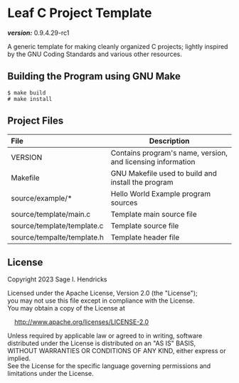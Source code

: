 # Leaf C Project Template

___version:___ 0.9.4.29-rc1

A generic template for making cleanly organized C projects; lightly inspired by the GNU Coding Standards and various other resources.


## Building the Program using GNU Make

```
$ make build
# make install
```

## Project Files

| File | Description |
|:-----|-----------|
| VERSION | Contains program's name, version, and licensing information |
| Makefile | GNU Makefile used to build and install the program |
| source/example/\* | Hello World Example program sources |
| source/template/main.c | Template main source file |
| source/template/template.c | Template source file |
| source/tempalte/template.h | Template header file |


## License

Copyright 2023 Sage I. Hendricks   

Licensed under the Apache License, Version 2.0 (the "License");  
you may not use this file except in compliance with the License.  
You may obtain a copy of the License at  

[//]: # ( add 4 unit "tab" )
&nbsp;&nbsp;&nbsp;&nbsp;<http://www.apache.org/licenses/LICENSE-2.0>  

Unless required by applicable law or agreed to in writing, software  
distributed under the License is distributed on an "AS IS" BASIS,  
WITHOUT WARRANTIES OR CONDITIONS OF ANY KIND, either express or implied.  
See the License for the specific language governing permissions and  
limitations under the License.  

